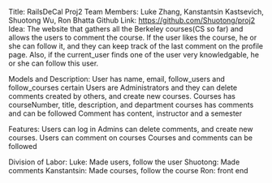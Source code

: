 Title: RailsDeCal Proj2
Team Members: Luke Zhang, Kanstantsin Kastsevich, Shuotong Wu, Ron Bhatta
Github Link: https://github.com/Shuotong/proj2
Idea: The website that gathers all the Berkeley courses(CS so far) and allows the users to comment the course. If the user likes the course, he or she can follow it, and they can keep track of the last comment on the profile page. Also, if the current_user finds one of the user very knowledgable, he or she can follow this user. 

Models and Description:
User
has name, email, follow_users and follow_courses
certain Users are Administrators and they can delete comments created by others, and create new courses.
Courses
has courseNumber, title, description, and department
courses has comments and can be followed
Comment
has content, instructor and a semester

Features:
Users can log in
Admins can delete comments, and create new courses.
Users can comment on courses
Courses and comments can be followed

Division of Labor:
Luke: Made users, follow the user
Shuotong: Made comments
Kanstantsin: Made courses, follow the course
Ron: front end